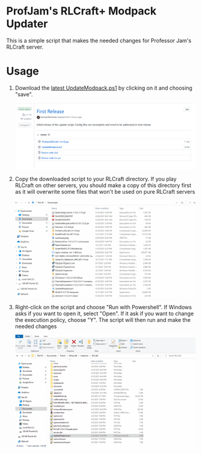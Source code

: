 # ProfJam's RLCraft+ Modpack Updater
This is a simple script that makes the needed changes for Professor Jam's RLCraft server.

# Usage
1. Download the [latest UpdateModpack.ps1](https://github.com/DechertNicholas/ProfJamRLCraftPlus/releases/latest) by clicking on it and choosing "save".

    ![Choose save](https://github.com/DechertNicholas/ProfJamRLCraftPlus/blob/a005915890e042a264a69b5c4b7f21e2f3a89887/readmeImages/Download.gif)

2. Copy the downloaded script to your RLCraft directory. If you play RLCraft on other servers, you should make a copy of this directory first as it will overwrite some files that won't be used on pure RLCraft servers
   
    ![Copy to the RLCraft folder](https://github.com/DechertNicholas/ProfJamRLCraftPlus/blob/fcec1dfe2b8efc5f75dfdf8459773d20ff1b15f7/readmeImages/Copy.gif)

3. Right-click on the script and choose "Run with Powershell". If Windows asks if you want to open it, select "Open". If it ask if you want to change the execution policy, choose "Y". The script will then run and make the needed changes
   
   ![Right-click and run. Choose accept on any prompts](https://github.com/DechertNicholas/ProfJamRLCraftPlus/blob/fcec1dfe2b8efc5f75dfdf8459773d20ff1b15f7/readmeImages/Run.gif)